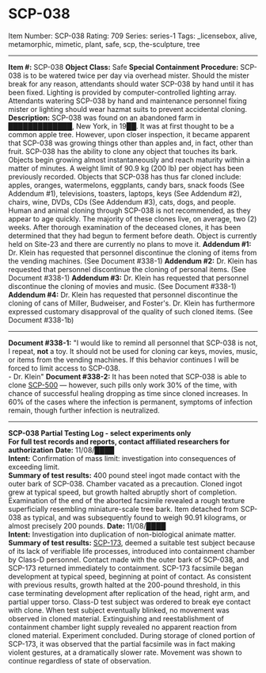 # SCP-038
Item Number: SCP-038
Rating: 709
Series: series-1
Tags: _licensebox, alive, metamorphic, mimetic, plant, safe, scp, the-sculpture, tree

---

**Item #:** SCP-038
**Object Class:** Safe
**Special Containment Procedure:** SCP-038 is to be watered twice per day via overhead mister. Should the mister break for any reason, attendants should water SCP-038 by hand until it has been fixed. Lighting is provided by computer-controlled lighting array. Attendants watering SCP-038 by hand and maintenance personnel fixing mister or lighting should wear hazmat suits to prevent accidental cloning.
**Description:** SCP-038 was found on an abandoned farm in █████████████, New York, in 19██. It was at first thought to be a common apple tree. However, upon closer inspection, it became apparent that SCP-038 was growing things other than apples and, in fact, other than fruit.
SCP-038 has the ability to clone any object that touches its bark. Objects begin growing almost instantaneously and reach maturity within a matter of minutes. A weight limit of 90.9 kg (200 lb) per object has been previously recorded. Objects that SCP-038 has thus far cloned include: apples, oranges, watermelons, eggplants, candy bars, snack foods (See Addendum #1), televisions, toasters, laptops, keys (See Addendum #2), chairs, wine, DVDs, CDs (See Addendum #3), cats, dogs, and people.
Human and animal cloning through SCP-038 is not recommended, as they appear to age quickly. The majority of these clones live, on average, two (2) weeks. After thorough examination of the deceased clones, it has been determined that they had begun to ferment before death.
Object is currently held on Site-23 and there are currently no plans to move it.
**Addendum #1:** Dr. Klein has requested that personnel discontinue the cloning of items from the vending machines. (See Document #338-1)
**Addendum #2:** Dr. Klein has requested that personnel discontinue the cloning of personal items. (See Document #338-1)
**Addendum #3:** Dr. Klein has requested that personnel discontinue the cloning of movies and music. (See Document #338-1)
**Addendum #4:** Dr. Klein has requested that personnel discontinue the cloning of cans of Miller, Budweiser, and Foster's. Dr. Klein has furthermore expressed customary disapproval of the quality of such cloned items. (See Document #338-1b)
* * *
**Document #338-1:** "I would like to remind all personnel that SCP-038 is not, I repeat, **not** a toy. It should not be used for cloning car keys, movies, music, or items from the vending machines. If this behavior continues I will be forced to limit access to SCP-038.  
\- Dr. Klein"
**Document #338-2:** It has been noted that SCP-038 is able to clone [SCP-500](/scp-500) — however, such pills only work 30% of the time, with chance of successful healing dropping as time since cloned increases. In 60% of the cases where the infection is permanent, symptoms of infection remain, though further infection is neutralized.
* * *
**SCP-038 Partial Testing Log - select experiments only**  
**For full test records and reports, contact affiliated researchers for authorization**
**Date:** 11/08/████  
**Intent:** Confirmation of mass limit: investigation into consequences of exceeding limit.  
**Summary of test results:** 400 pound steel ingot made contact with the outer bark of SCP-038. Chamber vacated as a precaution. Cloned ingot grew at typical speed, but growth halted abruptly short of completion. Examination of the end of the aborted facsimile revealed a rough texture superficially resembling miniature-scale tree bark. Item detached from SCP-038 as typical, and was subsequently found to weigh 90.91 kilograms, or almost precisely 200 pounds.
**Date:** 11/08/████  
**Intent:** Investigation into duplication of non-biological animate matter.  
**Summary of test results:** [SCP-173](/scp-173), deemed a suitable test subject because of its lack of verifiable life processes, introduced into containment chamber by Class-D personnel. Contact made with the outer bark of SCP-038, and SCP-173 returned immediately to containment. SCP-173 facsimile began development at typical speed, beginning at point of contact. As consistent with previous results, growth halted at the 200-pound threshold, in this case terminating development after replication of the head, right arm, and partial upper torso. Class-D test subject was ordered to break eye contact with clone. When test subject eventually blinked, no movement was observed in cloned material. Extinguishing and reestablishment of containment chamber light supply revealed no apparent reaction from cloned material. Experiment concluded. During storage of cloned portion of SCP-173, it was observed that the partial facsimile was in fact making violent gestures, at a dramatically slower rate. Movement was shown to continue regardless of state of observation.